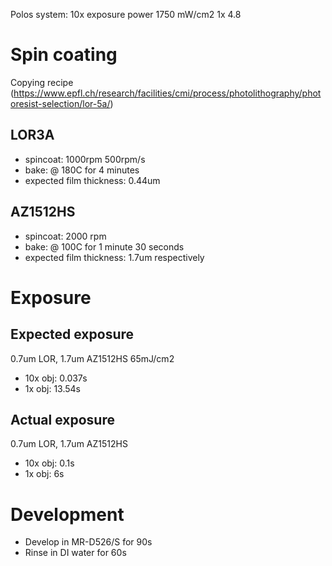 Polos system:
10x exposure power 1750 mW/cm2
1x 4.8

# Spin coating
Copying recipe
(https://www.epfl.ch/research/facilities/cmi/process/photolithography/photoresist-selection/lor-5a/)


## LOR3A
- spincoat: 1000rpm 500rpm/s 
- bake: @ 180C for 4 minutes
- expected film thickness: 0.44um 

## AZ1512HS
- spincoat: 2000 rpm
- bake: @ 100C for 1 minute 30 seconds
- expected film thickness: 1.7um respectively

# Exposure

## Expected exposure
0.7um LOR, 1.7um AZ1512HS 65mJ/cm2

- 10x obj: 0.037s 
- 1x obj: 13.54s

## Actual exposure
0.7um LOR, 1.7um AZ1512HS 

- 10x obj: 0.1s 
- 1x obj: 6s

# Development

- Develop in MR-D526/S for 90s 
- Rinse in DI water for 60s


